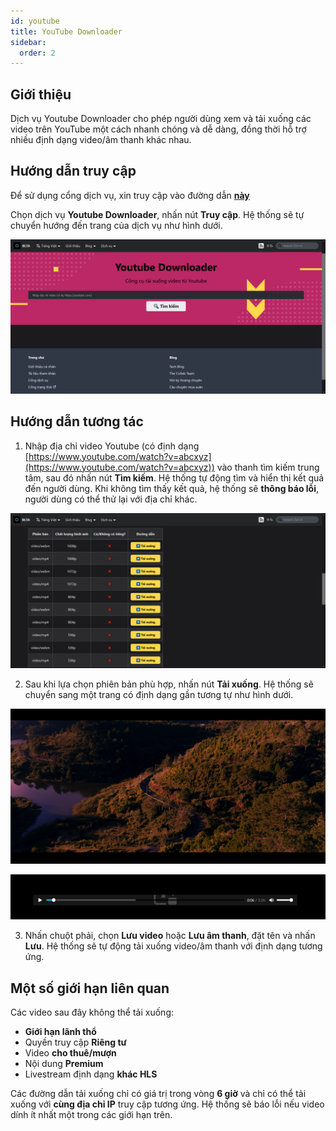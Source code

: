 ```yaml
---
id: youtube
title: YouTube Downloader
sidebar:
  order: 2
---
```


## Giới thiệu

Dịch vụ Youtube Downloader cho phép người dùng xem và tải xuống các video trên YouTube một cách nhanh chóng và dễ dàng, đồng thời hỗ trợ nhiều định dạng video/âm thanh khác nhau.

## Hướng dẫn truy cập

Để sử dụng cổng dịch vụ, xin truy cập vào đường dẫn [**này**](https://portal.builetuananh.name.vn/services)

Chọn dịch vụ **Youtube Downloader**, nhấn nút **Truy cập**. Hệ thống sẽ tự chuyển hướng đến trang của dịch vụ như hình dưới.

![Youtube](../../../assets/services/youtube.png)

## Hướng dẫn tương tác

1. Nhập địa chỉ video Youtube (có định dạng [https://www.youtube.com/watch?v=abcxyz](https://www.youtube.com/watch?v=abcxyz)) vào thanh tìm kiếm trung tâm, sau đó nhấn nút **Tìm kiếm**. Hệ thống tự động tìm và hiển thị kết quả đến người dùng. Khi không tìm thấy kết quả, hệ thống sẽ **thông báo lỗi**, người dùng có thể thử lại với địa chỉ khác.

![YTDL](../../../assets/services/youtube2.png)

2. Sau khi lựa chọn phiên bản phù hợp, nhấn nút **Tải xuống**. Hệ thống sẽ chuyển sang một trang có định dạng gần tương tự như hình dưới.

![Video](../../../assets/services/youtube3.png)

![Audio](../../../assets/services/youtube4.png)

3. Nhấn chuột phải, chọn **Lưu video** hoặc **Lưu âm thanh**, đặt tên và nhấn **Lưu**. Hệ thống sẽ tự động tải xuống video/âm thanh với định dạng tương ứng.

## Một số giới hạn liên quan

Các video sau đây không thể tải xuống:

- **Giới hạn lãnh thổ**
- Quyền truy cập **Riêng tư**
- Video **cho thuê/mượn**
- Nội dung **Premium**
- Livestream định dạng **khác HLS**

Các đường dẫn tải xuống chỉ có giá trị trong vòng **6 giờ** và chỉ có thể tải xuống với **cùng địa chỉ IP** truy cập tương ứng. Hệ thống sẽ báo lỗi nếu video dính ít nhất một trong các giới hạn trên.
